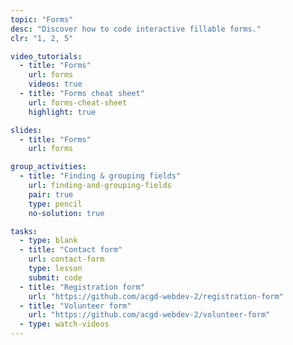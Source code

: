 ```yaml
---
topic: "Forms"
desc: "Discover how to code interactive fillable forms."
clr: "1, 2, 5"

video_tutorials:
  - title: "Forms"
    url: forms
    videos: true
  - title: "Forms cheat sheet"
    url: forms-cheat-sheet
    highlight: true

slides:
  - title: "Forms"
    url: forms

group_activities:
  - title: "Finding & grouping fields"
    url: finding-and-grouping-fields
    pair: true
    type: pencil
    no-solution: true

tasks:
  - type: blank
  - title: "Contact form"
    url: contact-form
    type: lesson
    submit: code
  - title: "Registration form"
    url: "https://github.com/acgd-webdev-2/registration-form"
  - title: "Volunteer form"
    url: "https://github.com/acgd-webdev-2/volunteer-form"
  - type: watch-videos
---
```

